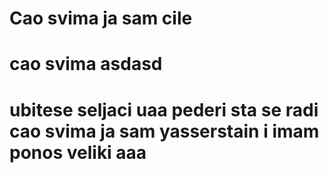 # Cao svima ja sam cile

# cao svima asdasd

# ubitese seljaci uaa pederi sta se radi cao svima ja sam yasserstain i imam ponos veliki  aaa 
